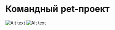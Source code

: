 # Командный pet-проект


![Alt text](https://i1.sndcdn.com/artworks-000635780677-yhmbpw-t500x500.jpg)
![Alt text](https://www.meme-arsenal.com/memes/01876f313aedebe52c6098f9505c190d.jpg)
